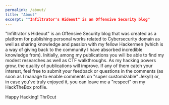 ```yaml
---
permalink: /about/
title: "About"
excerpt: ""Infiltrator's Hideout" is an Offensive Security blog"
---
```

"Infiltrator's Hideout" is an Offensive Security blog that was created as a platform for publishing personal works related to Cybersecurity domain as well as sharing knowledge and passion with my fellow Hackermen (which is a way of giving back to the community I have absorbed incredible knowledge from). Initially, among my publications you will be able to find my modest researches as well as CTF walkthroughs. As my hacking powers grow, the quality of publications will improve. If any of them catch your interest, feel free to submit your feedback or questions in the comments (as soon as I manage to enable comments on "super customizable" Jekyll) or, in case you've truly enjoyed it, you can leave me a "respect" on my HackTheBox profile.

Happy Hacking!
Thr0cut
